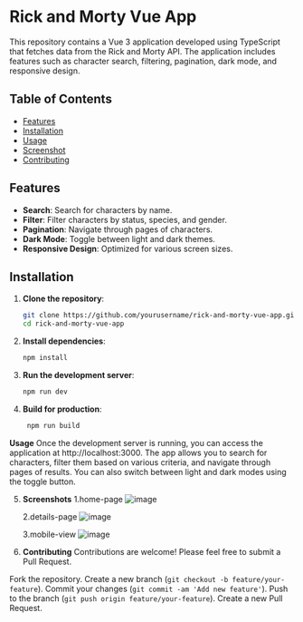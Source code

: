 # Rick and Morty Vue App

This repository contains a Vue 3 application developed using TypeScript that fetches data from the Rick and Morty API. The application includes features such as character search, filtering, pagination, dark mode, and responsive design.

## Table of Contents

- [Features](#features)
- [Installation](#installation)
- [Usage](#usage)
- [Screenshot](#screenshot)
- [Contributing](#contributing)

## Features

- **Search**: Search for characters by name.
- **Filter**: Filter characters by status, species, and gender.
- **Pagination**: Navigate through pages of characters.
- **Dark Mode**: Toggle between light and dark themes.
- **Responsive Design**: Optimized for various screen sizes.

## Installation

1. **Clone the repository**:

   ```sh
   git clone https://github.com/yourusername/rick-and-morty-vue-app.git
   cd rick-and-morty-vue-app

2. **Install dependencies**:

   ```sh
   npm install

3. **Run the development server**:

   ```sh
   npm run dev
   
4. **Build for production**:

   ```sh
    npm run build
   
**Usage**
Once the development server is running, you can access the application at http://localhost:3000. The app allows you to search for characters, filter them based on various criteria, and navigate through pages of results. You can also switch between light and dark modes using the toggle button.

5. **Screenshots**
   1.home-page
   ![image](https://github.com/khunaungpaing/rick-and-morty-wiki-with-vue/blob/main/screenshots/a.png)

   2.details-page
   ![image](https://github.com/khunaungpaing/rick-and-morty-wiki-with-vue/blob/main/screenshots/b.png)

   3.mobile-view
   ![image](https://github.com/khunaungpaing/rick-and-morty-wiki-with-vue/blob/main/screenshots/c.png)

7. **Contributing**
Contributions are welcome! Please feel free to submit a Pull Request.

Fork the repository.
Create a new branch (`git checkout -b feature/your-feature`).
Commit your changes (`git commit -am 'Add new feature'`).
Push to the branch (`git push origin feature/your-feature`).
Create a new Pull Request.
